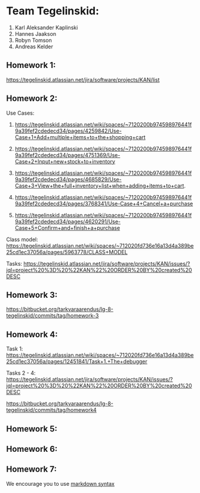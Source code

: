 # Team Tegelinskid:
1. Karl Aleksander Kaplinski	
2. Hannes Jaakson
3. Robyn Tomson
4. Andreas Kelder

## Homework 1:
https://tegelinskid.atlassian.net/jira/software/projects/KAN/list

## Homework 2:
Use Cases:
1. https://tegelinskid.atlassian.net/wiki/spaces/~7120200b974598976441f9a39fef2cdedecd34/pages/4259842/Use-Case+1+Add+multiple+items+to+the+shopping+cart

2. https://tegelinskid.atlassian.net/wiki/spaces/~7120200b974598976441f9a39fef2cdedecd34/pages/4751369/Use-Case+2+Input+new+stock+to+inventory

3. https://tegelinskid.atlassian.net/wiki/spaces/~7120200b974598976441f9a39fef2cdedecd34/pages/4685829/Use-Case+3+View+the+full+inventory+list+when+adding+items+to+cart.

4. https://tegelinskid.atlassian.net/wiki/spaces/~7120200b974598976441f9a39fef2cdedecd34/pages/3768341/Use-Case+4+Cancel+a+purchase

5. https://tegelinskid.atlassian.net/wiki/spaces/~7120200b974598976441f9a39fef2cdedecd34/pages/4620291/Use-Case+5+Confirm+and+finish+a+purchase

Class model:
https://tegelinskid.atlassian.net/wiki/spaces/~712020fd736e16a13d4a389be25cd1ec37056a/pages/5963778/CLASS+MODEL

Tasks:
https://tegelinskid.atlassian.net/jira/software/projects/KAN/issues/?jql=project%20%3D%20%22KAN%22%20ORDER%20BY%20created%20DESC

## Homework 3:
https://bitbucket.org/tarkvaraarendus/lg-8-tegelinskid/commits/tag/homework-3

## Homework 4:
Task 1: https://tegelinskid.atlassian.net/wiki/spaces/~712020fd736e16a13d4a389be25cd1ec37056a/pages/12451841/Task+1.+The+debugger

Tasks 2 - 4: https://tegelinskid.atlassian.net/jira/software/projects/KAN/issues/?jql=project%20%3D%20%22KAN%22%20ORDER%20BY%20created%20DESC

https://bitbucket.org/tarkvaraarendus/lg-8-tegelinskid/commits/tag/homework4

## Homework 5:
<Links to the solution>

## Homework 6:
<Links to the solution>

## Homework 7:
<Links to the solution>

We encourage you to use [markdown syntax](https://confluence.atlassian.com/bitbucketserver/markdown-syntax-guide-776639995.html)